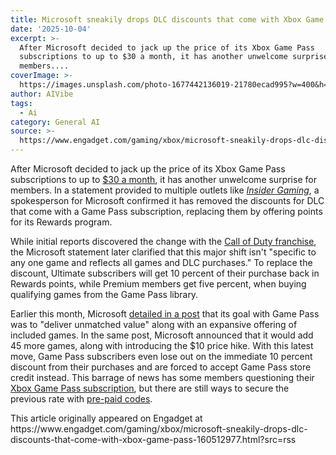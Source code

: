 ```yaml
---
title: Microsoft sneakily drops DLC discounts that come with Xbox Game Pass
date: '2025-10-04'
excerpt: >-
  After Microsoft decided to jack up the price of its Xbox Game Pass
  subscriptions to up to $30 a month, it has another unwelcome surprise for
  members....
coverImage: >-
  https://images.unsplash.com/photo-1677442136019-21780ecad995?w=400&h=200&fit=crop&auto=format
author: AIVibe
tags:
  - Ai
category: General AI
source: >-
  https://www.engadget.com/gaming/xbox/microsoft-sneakily-drops-dlc-discounts-that-come-with-xbox-game-pass-160512977.html?src=rss
---
```

<p>After Microsoft decided to jack up the price of its Xbox Game Pass subscriptions to up to <a data-i13n="elm:context_link;elmt:doNotAffiliate;cpos:1;pos:1" class="no-affiliate-link" href="https://www.engadget.com/microsoft-jacks-the-price-of-game-pass-ultimate-up-to-30-a-month-142441307.html">$30 a month</a>, it has another unwelcome surprise for members. In a statement provided to multiple outlets like <a data-i13n="elm:context_link;elmt:doNotAffiliate;cpos:2;pos:1" class="no-affiliate-link" href="https://insider-gaming.com/microsoft-removes-dlc-discounts-for-xbox-game-pass-members/"><em>Insider Gaming</em></a>, a spokesperson for Microsoft confirmed it has removed the discounts for DLC that come with a Game Pass subscription, replacing them by offering points for its Rewards program.</p>
<p>While initial reports discovered the change with the <a data-i13n="elm:context_link;elmt:doNotAffiliate;cpos:3;pos:1" class="no-affiliate-link" href="https://kotaku.com/black-ops-7-game-pass-call-duty-points-discount-changes-2000631483">Call of Duty franchise</a>, the Microsoft statement later clarified that this major shift isn&#39;t &quot;specific to any one game and reflects all games and DLC purchases.&quot; To replace the discount, Ultimate subscribers will get 10 percent of their purchase back in Rewards points, while Premium members get five percent, when buying qualifying games from the Game Pass library.</p>
<span id="end-legacy-contents"></span><p>Earlier this month, Microsoft <a data-i13n="elm:context_link;elmt:doNotAffiliate;cpos:4;pos:1" class="no-affiliate-link" href="https://news.xbox.com/en-us/2025/10/01/xbox-game-pass-ultimate-premium-essential-plans/">detailed in a post</a> that its goal with Game Pass was to &quot;deliver unmatched value&quot; along with an expansive offering of included games. In the same post, Microsoft announced that it would add 45 more games, along with introducing the $10 price hike. With this latest move, Game Pass subscribers even lose out on the immediate 10 percent discount from their purchases and are forced to accept Game Pass store credit instead. This barrage of news has some members questioning their <a data-i13n="elm:context_link;elmt:doNotAffiliate;cpos:5;pos:1" class="no-affiliate-link" href="https://www.engadget.com/gaming/xbox/how-to-cancel-or-downgrade-your-xbox-game-pass-subscription-191801458.html">Xbox Game Pass subscription</a>, but there are still ways to secure the previous rate with <a data-i13n="elm:context_link;elmt:doNotAffiliate;cpos:6;pos:1" class="no-affiliate-link" href="https://www.engadget.com/gaming/xbox/you-can-still-get-xbox-game-pass-ultimate-for-20-a-month-by-buying-pre-paid-codes-222333599.html">pre-paid codes</a>.</p>This article originally appeared on Engadget at https://www.engadget.com/gaming/xbox/microsoft-sneakily-drops-dlc-discounts-that-come-with-xbox-game-pass-160512977.html?src=rss
